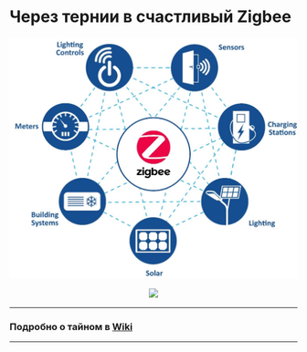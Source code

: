 # Через тернии в счастливый Zigbee

![ZigbeeNET](images/zigbee-net.jpeg)
<div align="center">
<img width="50%" src="./zigbee-net.jpeg">
</div>

---

### Подробно о тайном в [Wiki](https://github.com/DIYZi/test/wiki)

---

